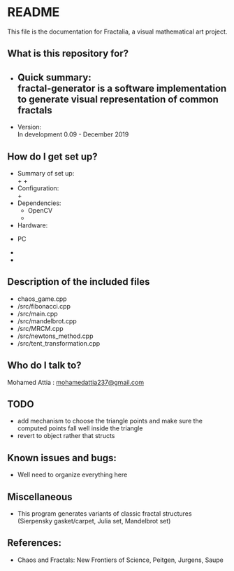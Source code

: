 # README #
This file is the  documentation for Fractalia, a visual mathematical art project.

## What is this repository for?
* Quick summary:  
fractal-generator is a software implementation to generate visual representation of common fractals
   - 
* Version:  
In development 0.09 - December 2019

## How do I get set up?
* Summary of set up:  
   + 
   + 
* Configuration:  
   + 
* Dependencies:  
   + OpenCV
   + 
* Hardware:  
 + PC
  - 
  - 

## Description of the included files 
* chaos_game.cpp
* /src/fibonacci.cpp
* /src/main.cpp
* /src/mandelbrot.cpp
* /src/MRCM.cpp
* /src/newtons_method.cpp
* /src/tent_transformation.cpp
## Who do I talk to? 
Mohamed Attia : mohamedattia237@gmail.com



## TODO
* add mechanism to choose the triangle points and make sure the computed points fall well inside the triangle
* revert to object rather that structs

## Known issues and bugs:
* Well need to organize everything here
 
## Miscellaneous 
* This program generates variants of classic fractal structures (Sierpensky gasket/carpet, Julia set, Mandelbrot set)

## References:
* Chaos and Fractals: New Frontiers of Science, Peitgen, Jurgens, Saupe
